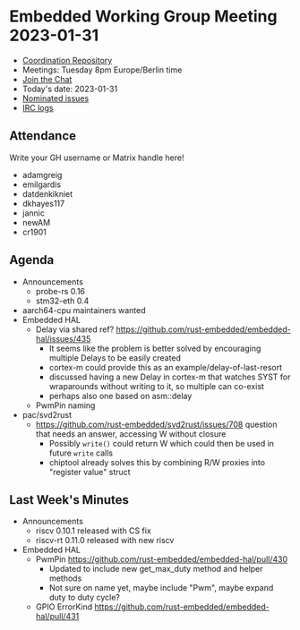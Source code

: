 # Embedded Working Group Meeting 2023-01-31

* [Coordination Repository]
* Meetings: Tuesday 8pm Europe/Berlin time
* [Join the Chat]
* Today's date: 2023-01-31
* [Nominated issues](https://github.com/search?q=org%3Arust-embedded+label%3Anominated+is%3Aopen&type=Issues)
* [IRC logs]

[Coordination Repository]: https://github.com/rust-embedded/wg
[Join the Chat]: https://matrix.to/#/#rust-embedded:matrix.org
[IRC logs]: https://libera.irclog.whitequark.org/rust-embedded/2023-01-31

## Attendance

Write your GH username or Matrix handle here!

* adamgreig
* emilgardis
* datdenkikniet
* dkhayes117
* jannic
* newAM
* cr1901

## Agenda

* Announcements
    * probe-rs 0.16
    * stm32-eth 0.4
* aarch64-cpu maintainers wanted
* Embedded HAL
    * Delay via shared ref? https://github.com/rust-embedded/embedded-hal/issues/435
        * It seems like the problem is better solved by encouraging multiple Delays to be easily created
        * cortex-m could provide this as an example/delay-of-last-resort
        * discussed having a new Delay in cortex-m that watches SYST for wraparounds without writing to it, so multiple can co-exist
        * perhaps also one based on asm::delay
    * PwmPin naming
* pac/svd2rust
    * https://github.com/rust-embedded/svd2rust/issues/708 question that needs an answer, accessing W without closure
        * Possibly `write()` could return W which could then be used in future `write` calls
        * chiptool already solves this by combining R/W proxies into "register value" struct

## Last Week's Minutes


* Announcements
    * riscv 0.10.1 released with CS fix
    * riscv-rt 0.11.0 released with new riscv
* Embedded HAL
    * PwmPin https://github.com/rust-embedded/embedded-hal/pull/430
        * Updated to include new get_max_duty method and helper methods
        * Not sure on name yet, maybe include "Pwm", maybe expand duty to duty cycle?
    * GPIO ErrorKind https://github.com/rust-embedded/embedded-hal/pull/431
